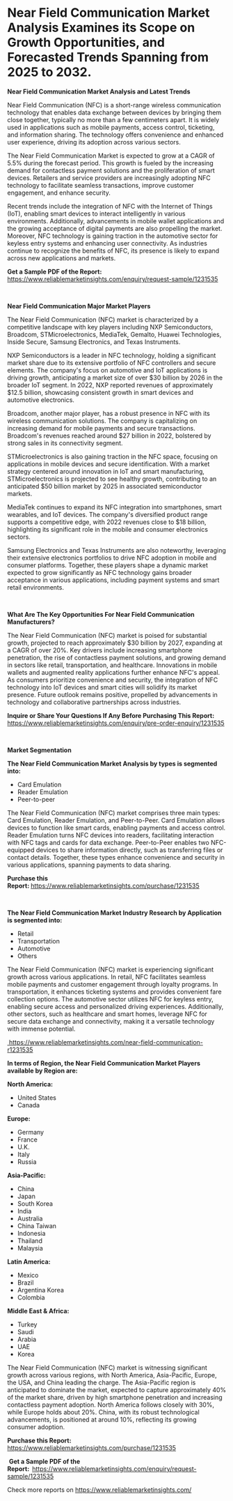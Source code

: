 <p><h1>Near Field Communication Market Analysis Examines its Scope on Growth Opportunities, and Forecasted Trends Spanning from 2025 to 2032.</h1></p><p><strong>Near Field Communication Market Analysis and Latest Trends</strong></p>
<p><p>Near Field Communication (NFC) is a short-range wireless communication technology that enables data exchange between devices by bringing them close together, typically no more than a few centimeters apart. It is widely used in applications such as mobile payments, access control, ticketing, and information sharing. The technology offers convenience and enhanced user experience, driving its adoption across various sectors.</p><p>The Near Field Communication Market is expected to grow at a CAGR of 5.5% during the forecast period. This growth is fueled by the increasing demand for contactless payment solutions and the proliferation of smart devices. Retailers and service providers are increasingly adopting NFC technology to facilitate seamless transactions, improve customer engagement, and enhance security.</p><p>Recent trends include the integration of NFC with the Internet of Things (IoT), enabling smart devices to interact intelligently in various environments. Additionally, advancements in mobile wallet applications and the growing acceptance of digital payments are also propelling the market. Moreover, NFC technology is gaining traction in the automotive sector for keyless entry systems and enhancing user connectivity. As industries continue to recognize the benefits of NFC, its presence is likely to expand across new applications and markets.</p></p>
<p><strong>Get a Sample PDF of the Report:&nbsp;</strong> <a href="https://www.reliablemarketinsights.com/enquiry/request-sample/1231535?utm_campaign=2642&utm_medium=2&utm_source=Github&utm_content=ia&utm_term=08042025&utm_id=near-field-communication">https://www.reliablemarketinsights.com/enquiry/request-sample/1231535</a></p>
<p>&nbsp;</p>
<p><strong>Near Field Communication Major Market Players</strong></p>
<p><p>The Near Field Communication (NFC) market is characterized by a competitive landscape with key players including NXP Semiconductors, Broadcom, STMicroelectronics, MediaTek, Gemalto, Huawei Technologies, Inside Secure, Samsung Electronics, and Texas Instruments. </p><p>NXP Semiconductors is a leader in NFC technology, holding a significant market share due to its extensive portfolio of NFC controllers and secure elements. The company's focus on automotive and IoT applications is driving growth, anticipating a market size of over $30 billion by 2026 in the broader IoT segment. In 2022, NXP reported revenues of approximately $12.5 billion, showcasing consistent growth in smart devices and automotive electronics.</p><p>Broadcom, another major player, has a robust presence in NFC with its wireless communication solutions. The company is capitalizing on increasing demand for mobile payments and secure transactions. Broadcom's revenues reached around $27 billion in 2022, bolstered by strong sales in its connectivity segment.</p><p>STMicroelectronics is also gaining traction in the NFC space, focusing on applications in mobile devices and secure identification. With a market strategy centered around innovation in IoT and smart manufacturing, STMicroelectronics is projected to see healthy growth, contributing to an anticipated $50 billion market by 2025 in associated semiconductor markets.</p><p>MediaTek continues to expand its NFC integration into smartphones, smart wearables, and IoT devices. The company's diversified product range supports a competitive edge, with 2022 revenues close to $18 billion, highlighting its significant role in the mobile and consumer electronics sectors.</p><p>Samsung Electronics and Texas Instruments are also noteworthy, leveraging their extensive electronics portfolios to drive NFC adoption in mobile and consumer platforms. Together, these players shape a dynamic market expected to grow significantly as NFC technology gains broader acceptance in various applications, including payment systems and smart retail environments.</p></p>
<p>&nbsp;</p>
<p><strong>What Are The Key Opportunities For Near Field Communication Manufacturers?</strong></p>
<p><p>The Near Field Communication (NFC) market is poised for substantial growth, projected to reach approximately $30 billion by 2027, expanding at a CAGR of over 20%. Key drivers include increasing smartphone penetration, the rise of contactless payment solutions, and growing demand in sectors like retail, transportation, and healthcare. Innovations in mobile wallets and augmented reality applications further enhance NFC's appeal. As consumers prioritize convenience and security, the integration of NFC technology into IoT devices and smart cities will solidify its market presence. Future outlook remains positive, propelled by advancements in technology and collaborative partnerships across industries.</p></p>
<p><strong>Inquire or Share Your Questions If Any Before Purchasing This Report:</strong> <a href="https://www.reliablemarketinsights.com/enquiry/pre-order-enquiry/1231535?utm_campaign=2642&utm_medium=2&utm_source=Github&utm_content=ia&utm_term=08042025&utm_id=near-field-communication">https://www.reliablemarketinsights.com/enquiry/pre-order-enquiry/1231535</a></p>
<p>&nbsp;</p>
<p><strong>Market Segmentation</strong></p>
<p><strong>The Near Field Communication Market Analysis by types is segmented into:</strong></p>
<p><ul><li>Card Emulation</li><li>Reader Emulation</li><li>Peer-to-peer</li></ul></p>
<p><p>The Near Field Communication (NFC) market comprises three main types: Card Emulation, Reader Emulation, and Peer-to-Peer. Card Emulation allows devices to function like smart cards, enabling payments and access control. Reader Emulation turns NFC devices into readers, facilitating interaction with NFC tags and cards for data exchange. Peer-to-Peer enables two NFC-equipped devices to share information directly, such as transferring files or contact details. Together, these types enhance convenience and security in various applications, spanning payments to data sharing.</p></p>
<p><strong>Purchase this Report:&nbsp;</strong><a href="https://www.reliablemarketinsights.com/purchase/1231535?utm_campaign=2642&utm_medium=2&utm_source=Github&utm_content=ia&utm_term=08042025&utm_id=near-field-communication">https://www.reliablemarketinsights.com/purchase/1231535</a></p>
<p>&nbsp;</p>
<p><strong>The Near Field Communication Market Industry Research by Application is segmented into:</strong></p>
<p><ul><li>Retail</li><li>Transportation</li><li>Automotive</li><li>Others</li></ul></p>
<p><p>The Near Field Communication (NFC) market is experiencing significant growth across various applications. In retail, NFC facilitates seamless mobile payments and customer engagement through loyalty programs. In transportation, it enhances ticketing systems and provides convenient fare collection options. The automotive sector utilizes NFC for keyless entry, enabling secure access and personalized driving experiences. Additionally, other sectors, such as healthcare and smart homes, leverage NFC for secure data exchange and connectivity, making it a versatile technology with immense potential.</p></p>
<p><a href="https://www.reliablemarketinsights.com/near-field-communication-r1231535?utm_campaign=2642&utm_medium=2&utm_source=Github&utm_content=ia&utm_term=08042025&utm_id=near-field-communication">&nbsp;https://www.reliablemarketinsights.com/near-field-communication-r1231535</a></p>
<p><strong>In terms of Region, the Near Field Communication Market Players available by Region are:</strong></p>
<p>
    <p> <strong> North America: </strong>
        <ul>
            <li>United States</li>
            <li>Canada</li>
        </ul>
        </p> 
    <p> <strong> Europe: </strong>
        <ul>
            <li>Germany</li>
            <li>France</li>
            <li>U.K.</li>
            <li>Italy</li>
            <li>Russia</li>
        </ul>
        </p> 
    <p> <strong> Asia-Pacific: </strong>
        <ul>
            <li>China</li>
            <li>Japan</li>
            <li>South Korea</li>
            <li>India</li>
            <li>Australia</li>
            <li>China Taiwan</li>
            <li>Indonesia</li>
            <li>Thailand</li>
            <li>Malaysia</li>
        </ul>
        </p> 
    <p> <strong> Latin America: </strong>
        <ul>
            <li>Mexico</li>
            <li>Brazil</li>
            <li>Argentina Korea</li>
            <li>Colombia</li>
        </ul>
        </p> 
    <p> <strong> Middle East & Africa: </strong>
        <ul>
            <li>Turkey</li>
            <li>Saudi</li>
            <li>Arabia</li>
            <li>UAE</li>
            <li>Korea</li>
        </ul>
    </p>
    </p>
<p><p>The Near Field Communication (NFC) market is witnessing significant growth across various regions, with North America, Asia-Pacific, Europe, the USA, and China leading the charge. The Asia-Pacific region is anticipated to dominate the market, expected to capture approximately 40% of the market share, driven by high smartphone penetration and increasing contactless payment adoption. North America follows closely with 30%, while Europe holds about 20%. China, with its robust technological advancements, is positioned at around 10%, reflecting its growing consumer adoption.</p></p>
<p><strong>Purchase this Report: </strong><a href="https://www.reliablemarketinsights.com/purchase/1231535?utm_campaign=2642&utm_medium=2&utm_source=Github&utm_content=ia&utm_term=08042025&utm_id=near-field-communication">https://www.reliablemarketinsights.com/purchase/1231535</a></p>
<p>&nbsp;<strong>Get a Sample PDF of the Report:&nbsp;&nbsp;</strong><a href="https://www.reliablemarketinsights.com/enquiry/request-sample/1231535?utm_campaign=2642&utm_medium=2&utm_source=Github&utm_content=ia&utm_term=08042025&utm_id=near-field-communication">https://www.reliablemarketinsights.com/enquiry/request-sample/1231535</a></p>
<p><strong></strong></p>
<p>Check more reports on <a href="https://www.reliablemarketinsights.com/?utm_campaign=2642&utm_medium=2&utm_source=Github&utm_content=ia&utm_term=08042025&utm_id=near-field-communication">https://www.reliablemarketinsights.com/</a></p>